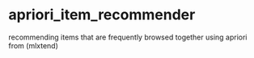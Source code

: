 # apriori_item_recommender

recommending items that are frequently browsed together using apriori from (mlxtend)
